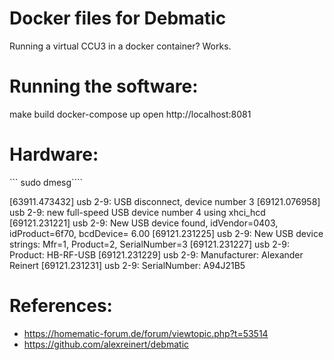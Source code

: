 # Docker files for Debmatic
Running a virtual CCU3 in a docker container? Works.


# Running the software:
make build
docker-compose up
open http://localhost:8081


# Hardware:
``` sudo dmesg````

[63911.473432] usb 2-9: USB disconnect, device number 3
[69121.076958] usb 2-9: new full-speed USB device number 4 using xhci_hcd
[69121.231221] usb 2-9: New USB device found, idVendor=0403, idProduct=6f70, bcdDevice= 6.00
[69121.231225] usb 2-9: New USB device strings: Mfr=1, Product=2, SerialNumber=3
[69121.231227] usb 2-9: Product: HB-RF-USB
[69121.231229] usb 2-9: Manufacturer: Alexander Reinert
[69121.231231] usb 2-9: SerialNumber: A94J21B5


# References:
- https://homematic-forum.de/forum/viewtopic.php?t=53514
- https://github.com/alexreinert/debmatic